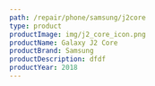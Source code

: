 ```yaml
---
path: /repair/phone/samsung/j2core
type: product
productImage: img/j2_core_icon.png
productName: Galaxy J2 Core
productBrand: Samsung
productDescription: dfdf
productYear: 2018
---
```

